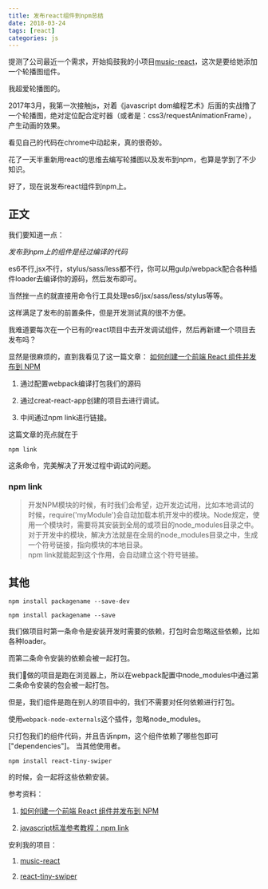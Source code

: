 ```yaml
---
title: 发布react组件到npm总结
date: 2018-03-24
tags: [react]
categories: js
---
```


提测了公司最近一个需求，开始捣鼓我的小项目[music-react](https://github.com/worldzhao/music-react)，这次是要给她添加一个轮播图组件。

我超爱轮播图的。

2017年3月，我第一次接触js，对着《javascript dom编程艺术》后面的实战撸了一个轮播图，绝对定位配合定时器（或者是：css3/requestAnimationFrame），产生动画的效果。

看见自己的代码在chrome中动起来，真的很奇妙。

花了一天半重新用react的思维去编写轮播图以及发布到npm，也算是学到了不少知识。

好了，现在说发布react组件到npm上。

## 正文

我们要知道一点：

*发布到npm上的组件是经过编译的代码*

es6不行,jsx不行，stylus/sass/less都不行，你可以用gulp/webpack配合各种插件loader去编译你的源码，然后发布即可。

当然挫一点的就直接用命令行工具处理es6/jsx/sass/less/stylus等等。

这样满足了发布的前置条件，但是开发测试真的很不方便。

我难道要每次在一个已有的react项目中去开发调试组件，然后再新建一个项目去发布吗？

显然是很麻烦的，直到我看见了这一篇文章：
[如何创建一个前端 React 组件并发布到 NPM](https://www.jianshu.com/p/db6113c94dbc)

1. 通过配置webpack编译打包我们的源码 

2. 通过creat-react-app创建的项目去进行调试。

3. 中间通过npm link进行链接。

这篇文章的亮点就在于

```
npm link
```

这条命令，完美解决了开发过程中调试的问题。

### npm link

>开发NPM模块的时候，有时我们会希望，边开发边试用，比如本地调试的时候，require('myModule')会自动加载本机开发中的模块。Node规定，使用一个模块时，需要将其安装到全局的或项目的node_modules目录之中。<br>
> 对于开发中的模块，解决方法就是在全局的node_modules目录之中，生成一个符号链接，指向模块的本地目录。<br>
> npm link就能起到这个作用，会自动建立这个符号链接。

## 其他

```
npm install packagename --save-dev
```

```
npm install packagename --save
```

我们做项目时第一条命令是安装开发时需要的依赖，打包时会忽略这些依赖，比如各种loader。

而第二条命令安装的依赖会被一起打包。

我们做的项目是跑在浏览器上，所以在webpack配置中node_modules中通过第二条命令安装的包会被一起打包。

但是，我们组件是跑在别人的项目中的，我们不需要对任何依赖进行打包。

使用`webpack-node-externals`这个插件，忽略node_modules。

只打包我们的组件代码，并且告诉npm，这个组件依赖了哪些包即可["dependencies"]。
当其他使用者。

```
npm install react-tiny-swiper 
```

的时候，会一起将这些依赖安装。

参考资料：

1. [如何创建一个前端 React 组件并发布到 NPM](https://www.jianshu.com/p/db6113c94dbc)

2. [javascript标准参考教程：npm link](http://javascript.ruanyifeng.com/nodejs/npm.html#toc18)

安利我的项目：
1. [music-react](https://github.com/worldzhao/music-react)

2. [react-tiny-swiper](https://github.com/worldzhao/react-tiny-swiper)